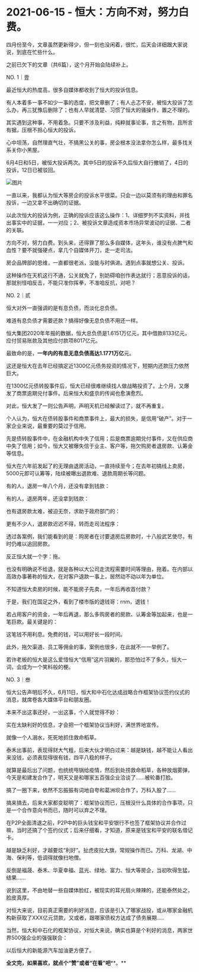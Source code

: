 # 2021-06-15 - 恒大：方向不对，努力白费。

四月份至今，文章虽然更新得少，但一刻也没闲着，很忙，后天会详细跟大家说说，到底在忙些什么。

之前已欠下的文章（共6篇），这个月开始会陆续补上。

NO. 1｜壹

最近恒大的热度高，很多自媒体都收到了恒大的投诉信息。

有人本着多一事不如少一事的态度，把文章删了；有人忐忑不安，被恒大投诉了怎么办，再三犹豫后删除了；也有人早就清楚、习惯了恒大的骚操作，置之不理的。

其实遇到这种事，不用着急。只要不涉及利益，纯粹就事论事，言之有物，且所言有据，压根不担心恒大的投诉。

心中坦荡，自然理直气壮，不搞黑公关的事，房企根本没法拿你怎么样，最多找关系关你小黑屋。

6月4日和5日，被恒大投诉两次。其中5日的投诉不久后恒大自行撤销了，4日的投诉，12日已被驳回。

![图片](https://mmbiz.qpic.cn/mmbiz_png/11MRJ9lllc2PCsCxBT7Ah6a0SWTHwMGshBiascTdqCRkqwia7eUVhn84icdISPp5hwGEXk3ZUu7bG3ov41xW653Pw/640?wx_fmt=png&tp=webp&wxfrom=5&wx_lazy=1)

一直以来，我都认为恒大等房企的投诉水平很菜。只会一边以莫须有的理由和罪名投诉，一边又拿不出确切的证据。

以此次恒大的投诉为例，正确的投诉应该这么操作：1、详细罗列不实资料，并找出事实中的证据，一一对应；2、被投诉文章造成资本市场异常波动的证据、二者的关联。

方向不对，努力白费。到头来，还得罪了那么多自媒体，这年头，谁没有点脾气和血性？要不就强硬点，拿几个自媒体开刀，走一走司法。

房企品牌部的思维，一直都很老派，没能与时俱进。遇到点事就想公关、投诉。

这种操作在天机这行不通，公关就免了，别妨碍咱创作表达就行；恶意投诉的话，那就别怪咱反击，不能只准你挥拳，不准咱反抗，对吧？

NO. 2｜贰

恒大对外一直强调的是有息负债，而淡化总负债。

难道有息负债才需要还款？搞得好像无息负债不用还一样。

恒大集团2020年年报的数据，恒大总负债是1.6151万亿元，其中借款8133亿元，应付贸易账款及其他应付款项8017亿元。

最致命的是，**一年内的有息无息负债高达1.1771万亿**元。

这还是恒大在去年已经搞定近1300亿元债务投资的情况下，短期内还款压力依然巨大。

在1300亿元债转股事件后，恒大已经很难继续找人做战略投资了。上个月，又爆发了商票逾期兑付事件。后来恒大和盛京的传闻也愈演愈烈。

对此，恒大发了一则公告声明，声明天机已经解读过了，就不再重复。

个人认为，恒大在债转股事件和商票事件上，最大的损失，是信用“破产”。对于一家企业来说，最重要的莫过于信用。

先是债转股事件中，在金融机构中失了信用；后是商票逾期兑付事件，又在供应商中失了信用；如今，恒大又被曝失信于业主、客户等，拖欠购房者退房款、认筹金等信息。

恒大在六年前发起了的无理由退房活动，一直持续至今；在去年初搞线上卖房，5000元即可认筹等，陆续被曝出退款难、退款周期长等问题。

有的人，退房一年八个月，还没有拿到钱款：



有的人，退房两年，还没拿到钱款：



也有退房款太难，被迫无奈，求助于政府部门的：





更有不少人，退房款迟迟不得，转而走司法程序：





透过各案例，我们能看到的是：购房者在讨要退房后房款时，十八般武艺使尽，有时仍难以追回房款。

反正恒大就一个字：拖。

也没有明确说不给退，就是各种以大公司走流程需要时间等理由，拖着。在内部以高效办事著称的恒大，在对客户退款一事上，居然动不动以年为单位。

不知道恒大卖房的时候，能不能房子先卖，一年后再收首付款？

于是，我们在国足之外，看到了楼市版的退钱哥：rnm，退钱！



若占用客户的资金，一年后再退，那么多购房者的房款、认筹金等加起来，也是一笔巨款。最关键是的：

这笔钱不用利息。免费的钱，可以用好长一段时间。

此外，拖欠渠道、员工等佣金的事，案例也很多，在此就不一一举例了。

若许老板的恒大是这么爱惜恒大“信用”这片羽翼的，那恐怕过不了多久，恒大一词，会成为一个笑料般的梗。

NO. 3｜叁

恒大公告声明后不久，6月11日，恒大和中石化达成战略合作框架协议签约仪式的消息，就席卷各大媒体平台和朋友圈。



本来不出这事还好，一出这事，个人就觉得不妙：

实在太缺利好的信息，才会把一个框架协议当利好，满世界地宣传。

就像一个人溺水，死死地抓住救命稻草。

泰禾出事前，表现得财大气粗，后来大伙才明白过来：越是缺钱，越不能让人看出来没钱，必须表现得很有钱，四平八稳的样子。

就算是最后出了问题，也统统甩锅给疫情，然后到处捞救命稻草，各种放烟雾弹，今天是和建发合作了，明天又是和哪家五百强企业洽谈了......被轮番打脸。

搞了一圈下来，依然不忘振振有词地自夸和葛洲坝合作了，万科入股了......

搞来搞去，后来大家都变聪明了：框架协议而已，压根没什么具体的合作事项，只是一个合作意向书而已，随时可以弃之不理。

在P2P全面清退之前，P2P中的巨头钱宝和平安银行不也签了框架协议并合作过嘛，当时还搞了个签约仪式；后来仔细看，才知道，原来是钱宝和平安的联名借记卡。

越是缺乏利好，才越要炫“利好”。扯虎皮拉大旗，常规操作而已。万科、龙湖、中海、保利等，低调得就像扫地僧。

反倒是福晟、泰禾、华夏幸福、蓝光、绿地、富力、恒大等房企，当初吹得生猛，结果......

说到这里，不由地替一些自媒体脸红，被现实的耳光扇火辣辣的，还能泰然处之，脸皮真厚。

对恒大来说，目前真正需要的利好消息，应该是引入了哪家战投，或从哪家金融机构新获取了XXX亿元贷款，又或者，跟哪家债权方达成了债务展期.....

当然，恒大和中石化的框架协议，对恒大来说，确实也算是个利好的消息，两家世界500强企业的强强联合：

以后恒大的新能源汽车加油更方便了。

**全文完，如果喜欢，就点个“赞”或者“在看”吧****。**